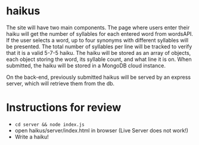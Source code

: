 # haikus

The site will have two main components. The page where users enter their haiku will get the number of syllables for each entered word from wordsAPI. If the user selects a word, up to four synonyms with different syllables will be presented. The total number of syllables per line will be tracked to verify that it is a valid 5-7-5 haiku. The haiku will be stored as an array of objects, each object storing the word, its syllable count, and what line it is on. When submitted, the haiku will be stored in a MongoDB cloud instance.  

On the back-end, previously submitted haikus will be served by an express server, which will retrieve them from the db.


# Instructions for review
- ```cd server && node index.js```
- open haikus/server/index.html in browser (Live Server does not work!)
- Write a haiku!